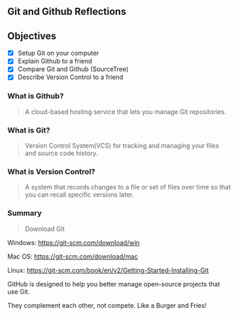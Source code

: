 ## Git and Github Reflections

## Objectives
- [x] Setup Git on your computer
- [x] Explain Github to a friend
- [x] Compare Git and Github (SourceTree)
- [x] Describe Version Control to a friend

### What is Github?
> A cloud-based hosting service that lets you manage Git repositories.  

### What is Git?
> Version Control System(VCS) for tracking and managing your files and source code history. 

### What is Version Control?
> A system that records changes to a file or set of files over time so that you can recall specific versions later. 

### Summary
> Download Git

 Windows: https://git-scm.com/download/win

Mac OS: https://git-scm.com/download/mac

Linux: https://git-scm.com/book/en/v2/Getting-Started-Installing-Git

GitHub is designed to help you better manage open-source projects that use Git. 

They complement each other, not compete. Like a Burger and Fries!